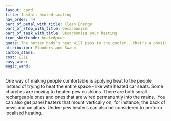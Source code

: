 ```yaml
---
layout: card
title: Install heated seating
nav_order: 44
part_of_petal_with_title: Clean Energy
part_of_step_with_title: Decarbonise 
part_of_task_with_title: Decarbonise your heating
icon_shortcode: heatedpews
quote: The hotter body's heat will pass to the cooler...that's a physical law!
attribution: Flanders and Swann
carbon_stars: 
cost: ££££
easy_wins: 
magic_wand: 
---
```


<p>One way of making people comfortable is applying heat to the people instead of trying to heat the entire space - like with heated car seats. Some churches are moving to heated pew cushions. There are both small rechargeable ones and ones that are wired permanently into the mains.  You can also get panel heaters that mount vertically on, for instance, the back of pews and on altars. Under-pew heaters can also be considered to perform localised heating.</p> 
